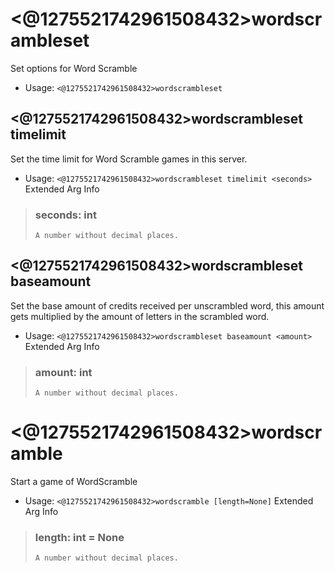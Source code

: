 # <@1275521742961508432>wordscrambleset
Set options for Word Scramble<br/>
 - Usage: `<@1275521742961508432>wordscrambleset`
## <@1275521742961508432>wordscrambleset timelimit
Set the time limit for Word Scramble games in this server.<br/>
 - Usage: `<@1275521742961508432>wordscrambleset timelimit <seconds>`
Extended Arg Info
> ### seconds: int
> ```
> A number without decimal places.
> ```
## <@1275521742961508432>wordscrambleset baseamount
Set the base amount of credits received per unscrambled word, this amount gets multiplied by the amount of letters in the scrambled word.<br/>
 - Usage: `<@1275521742961508432>wordscrambleset baseamount <amount>`
Extended Arg Info
> ### amount: int
> ```
> A number without decimal places.
> ```
# <@1275521742961508432>wordscramble
Start a game of WordScramble<br/>
 - Usage: `<@1275521742961508432>wordscramble [length=None]`
Extended Arg Info
> ### length: int = None
> ```
> A number without decimal places.
> ```

